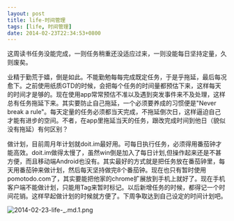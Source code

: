 ```yaml
---
layout: post
title: life-时间管理
tags: [life, 时间管理]
date: 2014-02-23T22:34:53+0800
---
```


这周读书任务没能完成，一则任务稍重还没适应过来，一则没能每日坚持定量，久则废矣。

业精于勤荒于嬉，倒是如此。不能勤勉每每完成既定任务，于是乎拖延，最后每况愈下。之前使用纸质GTD的时候，会把每个任务的时间量都预估下来，这样每天的时间才是够的。现在使用app常常预估不准以及遇到突发事件来不及处理，这样总有任务拖延下来。其实要防止自己拖延，一个必须要养成的习惯便是"Never break a rule"。每天定量的任务必须都当天完成，不拖延倒次日，这样逼迫自己才能有进步的空间。不者，在app里拖延当天的任务，跟改完成时间到他日（貌似没有拖延）有何区别？

做计划，目前周月年计划就doit.im最好用。可每日执行任务，必须得用番茄钟才能高效。doit.im做得太慢了，虽然win倒是加入了每日计划,但操作起来还是不甚方便，而且移动端Android也没有。其实最好的方式就是把任务放在番茄钟里，每天用番茄钟来做计划，然后每天坚持做完8个番茄钟。现在也只有暂时使用pomotodo.com了，其实要能把他家的chrome扩展放到手机上就好了。现在手机客户端不能做计划，只能用Tag来暂时标记。以后新增任务的时候，都得记一个时间花销。这样早起做计划的时候就方便了。下周争取达到自己设定的时间计划吧。

![2014-02-23-life-_.md.1.png][]  



[2014-02-23-life-_.md.1.png]: {{site.baseurl}}/assets/2014-02-23-life-时间管理.md.1.png